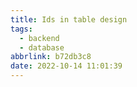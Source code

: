 ```yaml
---
title: Ids in table design
tags:
  - backend
  - database
abbrlink: b72db3c8
date: 2022-10-14 11:01:39
---
```



